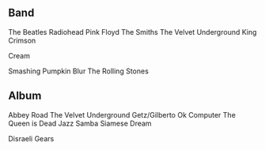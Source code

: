 

## Band
The Beatles
Radiohead
Pink Floyd
The Smiths
The Velvet Underground
King Crimson

Cream

Smashing Pumpkin
Blur
The Rolling Stones

## Album
Abbey Road
The Velvet Underground
Getz/Gilberto
Ok Computer
The Queen is Dead
Jazz Samba
Siamese Dream


Disraeli Gears


